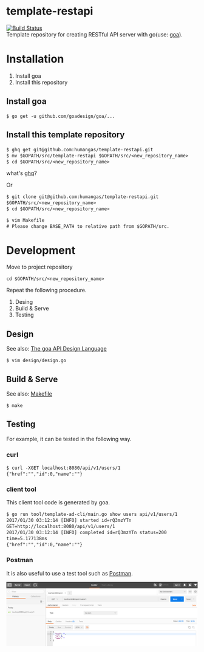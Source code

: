 # template-restapi
[![Build Status](https://travis-ci.org/humangas/template-restapi.svg?branch=master)](https://travis-ci.org/humangas/template-restapi)  
Template repository for creating RESTful API server with go(use: [goa](https://goa.design/)).

# Installation
1. Install goa
1. Install this repository

## Install goa
```
$ go get -u github.com/goadesign/goa/...
```

## Install this template repository
```
$ ghq get git@github.com:humangas/template-restapi.git
$ mv $GOPATH/src/template-restapi $GOPATH/src/<new_repository_name>
$ cd $GOPATH/src/<new_repository_name>
```

what's [ghq](https://github.com/motemen/ghq#ghq1-)?

Or

```
$ git clone git@github.com:humangas/template-restapi.git $GOPATH/src/<new_repository_name>
$ cd $GOPATH/src/<new_repository_name>
```

```
$ vim Makefile
# Please change BASE_PATH to relative path from $GOPATH/src.
```


# Development 

Move to project repository
```
cd $GOPATH/src/<new_repository_name>
```

Repeat the following procedure.

1. Desing
1. Build & Serve
1. Testing

## Design 
See also: [The goa API Design Language](https://goa.design/design/overview/)

```
$ vim design/design.go
```

## Build & Serve
See also: [Makefile](https://github.com/humangas/template-restapi/blob/master/Makefile)

```
$ make
```

## Testing
For example, it can be tested in the following way.

### curl
```
$ curl -XGET localhost:8080/api/v1/users/1
{"href":"","id":0,"name":""}
```

### client tool
This client tool code is generated by goa.

```
$ go run tool/template-ad-cli/main.go show users api/v1/users/1
2017/01/30 03:12:14 [INFO] started id=rQ3mzYTn GET=http://localhost:8080/api/v1/users/1
2017/01/30 03:12:14 [INFO] completed id=rQ3mzYTn status=200 time=5.177138ms
{"href":"","id":0,"name":""}
```

### Postman
It is also useful to use a test tool such as [Postman](https://chrome.google.com/webstore/detail/postman/fhbjgbiflinjbdggehcddcbncdddomop?hl=ja).

![](postman.png)
